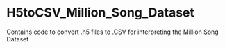 # H5toCSV_Million_Song_Dataset
Contains code to convert .h5 files to .CSV for interpreting the Million Song Dataset
